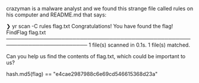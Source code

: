 crazyman is a malware analyst and we found this strange file called rules on his computer and README.md that says:

❯ yr scan -C rules flag.txt
Congratulations! You have found the flag!
FindFlag flag.txt
────────────────────────────────────────────────────────────────────────
 1 file(s) scanned in 0.1s. 1 file(s) matched.

Can you help us find the contents of flag.txt, which could be important to us?

hash.md5(flag) == "e4cae2987988c6e69cd546615368d23a"
